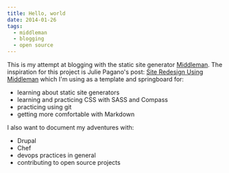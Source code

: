 ```yaml
---
title: Hello, world
date: 2014-01-26
tags:
  - middleman
  - blogging
  - open source
---
```


This is my attempt at blogging with the static site generator [Middleman][].
The inspiration for this project is Julie Pagano's post:
[Site Redesign Using Middleman][] which I'm using as a template and springboard
for:

* learning about static site generators
* learning and practicing CSS with SASS and Compass
* practicing using git
* getting more comfortable with Markdown

I also want to document my adventures with:

* Drupal
* Chef
* devops practices in general
* contributing to open source projects

[Middleman]: http://middleman.app
[Site Redesign Using Middleman]: http://juliepagano.com/blog/2013/11/10/site-redesign-using-middleman/
